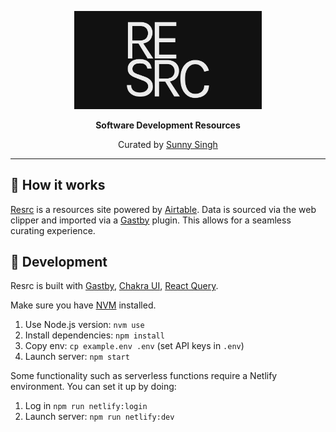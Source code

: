 <p align="center">

  <a href="https://resrc.dev/">
    <img src="./src/images/resrc-preview.png" alt="Resrc" width="300" />
  </a>

</p>

<p align="center"><strong>Software Development Resources</strong></p>

<p align="center">Curated by <a href="https://sunnysingh.io/">Sunny Singh</a></p>

---

## 📖 How it works

[Resrc](https://resrc.dev/) is a resources site powered by [Airtable](https://airtable.com/). Data is sourced via the web clipper and imported via a [Gastby](https://gatsbyjs.org/) plugin. This allows for a seamless curating experience.

## 🚀 Development

Resrc is built with [Gastby](https://gatsbyjs.org/), [Chakra UI](https://chakra-ui.com/), [React Query](https://react-query.tanstack.com/).

Make sure you have [NVM](https://github.com/nvm-sh/nvm#readme) installed.

1. Use Node.js version: `nvm use`
2. Install dependencies: `npm install`
3. Copy env: `cp example.env .env` (set API keys in `.env`)
4. Launch server: `npm start`

Some functionality such as serverless functions require a Netlify environment. You can set it up by doing:

1. Log in `npm run netlify:login`
2. Launch server: `npm run netlify:dev`
